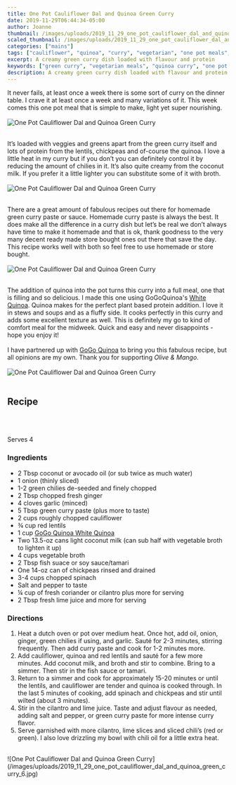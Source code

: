 ```yaml
---
title: One Pot Cauliflower Dal and Quinoa Green Curry
date: 2019-11-29T06:44:34-05:00
author: Joanne
thumbnail: /images/uploads/2019_11_29_one_pot_cauliflower_dal_and_quinoa_green_curry_1.jpg
scaled_thumbnail: /images/uploads/2019_11_29_one_pot_cauliflower_dal_and_quinoa_green_curry_0.jpg
categories: ["mains"]
tags: ["cauliflower", "quinoa", "curry", "vegetarian", "one pot meals", "sponsored"]
excerpt: A creamy green curry dish loaded with flavour and protein
keywords: ["green curry", "vegetarian meals", "quinoa curry", "one pot meals"]
description: A creamy green curry dish loaded with flavour and protein
---
```



It never fails, at least once a week there is some sort of curry on the dinner table. I crave it at least once a week and many variations of it. This week comes this one pot meal that is simple to make, light yet super nourishing.
</br>
</br>
![One Pot Cauliflower Dal and Quinoa Green Curry](/images/uploads/2019_11_29_one_pot_cauliflower_dal_and_quinoa_green_curry_2.jpg)
</br>
</br>

It’s loaded with veggies and greens apart from the green curry itself and lots of protein from the lentils, chickpeas and of-course the quinoa.  I love a little heat in my curry but if you don’t you can definitely control it by reducing the amount of chilies in it. It’s also quite creamy from the coconut milk. If you prefer it a little lighter you can substitute some of it with broth.
</br>
</br>
![One Pot Cauliflower Dal and Quinoa Green Curry](/images/uploads/2019_11_29_one_pot_cauliflower_dal_and_quinoa_green_curry_3.jpg)
</br>
</br>

There are a great amount of fabulous recipes out there for homemade green curry paste or sauce. Homemade curry paste is always the best. It does make all the difference in a curry dish but let’s be real we don’t always have time to make it homemade and that is ok, thank goodness to the very many decent ready made store bought ones out there that save the day. This recipe works well with both so feel free to use homemade or store bought.
</br>
</br>
![One Pot Cauliflower Dal and Quinoa Green Curry](/images/uploads/2019_11_29_one_pot_cauliflower_dal_and_quinoa_green_curry_4.jpg)
</br>
</br>

The addition of quinoa into the pot turns this curry into a full meal, one that is filling and so delicious. I made this one using GoGoQuinoa's <span class="highlight"><a rel="nofollow" href="https://www.gogoquinoa.com/products/white-quinoa/">White Quinoa</a></span>. Quinoa makes for the perfect plant based protein addition. I love it in stews and soups and as a fluffy side. It cooks perfectly in this curry and adds some excellent texture as well. This is definitely my go to kind of comfort meal for the midweek. Quick and easy and never disappoints - hope you enjoy it!
</br>
</br>
I have partnered up with <span class="highlight"><a rel="nofollow" href="https://www.gogoquinoa.com">GoGo Quinoa</a></span> to bring you this fabulous recipe, but all opinions are my own. Thank you for supporting _Olive & Mango_.
</br>
</br>
![One Pot Cauliflower Dal and Quinoa Green Curry](/images/uploads/2019_11_29_one_pot_cauliflower_dal_and_quinoa_green_curry_5.jpg)
</br>
</br>

## Recipe
</br>
</br>

Serves 4
### Ingredients

* <span itemprop="ingredients">2 Tbsp coconut or avocado oil (or sub twice as much water)</span>
* <span itemprop="ingredients">1 onion (thinly sliced)</span>
* <span itemprop="ingredients">1-2 green chilies de-seeded and finely chopped </span>
* <span itemprop="ingredients">2 Tbsp chopped fresh ginger</span>
* <span itemprop="ingredients">4 cloves garlic (minced)</span>
* <span itemprop="ingredients">5 Tbsp green curry paste (plus more to taste)</span>
* <span itemprop="ingredients">2 cups roughly chopped cauliflower </span>
* <span itemprop="ingredients">&frac34; cup red lentils </span>
* <span itemprop="ingredients">1 cup <span class="highlight"><a rel="nofollow" href="https://www.gogoquinoa.com/products/white-quinoa/">GoGo Quinoa White Quinoa</a></span> </span>
* <span itemprop="ingredients">Two 13.5-oz cans light coconut milk (can sub half with vegetable broth to lighten it up) </span>
* <span itemprop="ingredients">4 cups vegetable broth</span>
* <span itemprop="ingredients">2 Tbsp fish suace or soy sauce/tamari </span>
* <span itemprop="ingredients">One 14-oz can of chickpeas rinsed and drained </span>
* <span itemprop="ingredients">3-4 cups chopped spinach </span>
* <span itemprop="ingredients">Salt and pepper to taste </span>
* <span itemprop="ingredients">&frac14; cup of fresh coriander or cilantro plus more for serving </span>
* <span itemprop="ingredients">2 Tbsp fresh lime juice and more for serving</span>

### Directions

1. Heat a dutch oven or pot over medium heat. Once hot, add oil, onion, ginger, green chilies if using, and garlic. Sauté for 2-3 minutes, stirring frequently. Then add curry paste and cook for 1-2 minutes more.
2. Add cauliflower, quinoa and red lentils and sauté for a few more minutes. Add coconut milk, and broth and stir to combine. Bring to a simmer. Then stir in the fish sauce or tamari. 
3. Return to a simmer and cook for approximately 15-20 minutes or until the lentils, and cauliflower are tender and quinoa is cooked through. In the last 5 minutes of cooking, add spinach and chickpeas and stir until wilted (about 3 minutes).
4. Stir in the cilantro and lime juice. Taste and adjust flavour as needed, adding salt and pepper, or green curry paste for more intense curry flavor. 
5. Serve garnished with more cilantro, lime slices and sliced chili’s (red or green). I also love drizzling my bowl with chili oil for a little extra heat.

</br>
![One Pot Cauliflower Dal and Quinoa Green Curry](/images/uploads/2019_11_29_one_pot_cauliflower_dal_and_quinoa_green_curry_6.jpg)